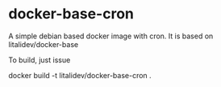 # docker-base-cron
A simple debian based docker image with cron.  It is based on litalidev/docker-base

To build, just issue

  docker build -t litalidev/docker-base-cron .
